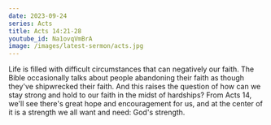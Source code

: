 ```yaml
---
date: 2023-09-24
series: Acts
title: Acts 14:21-28
youtube_id: Na1ovqVmBrA
image: /images/latest-sermon/acts.jpg
---
```

Life is filled with difficult circumstances that can negatively our faith. The Bible occasionally talks about people abandoning their faith as though they've shipwrecked their faith. And this raises the question of how can we stay strong and hold to our faith in the midst of hardships? From Acts 14, we'll see there's great hope and encouragement for us, and at the center of it is a strength we all want and need: God's strength.
